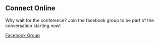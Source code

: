 Connect Online
--------------

Why wait for the conference? Join the facebook group to be part of the conversation starting _now_!

<a href="https://www.facebook.com/groups/778705198887502/" class="btn btn-primary btn-lg">Facebook Group</a>

 
